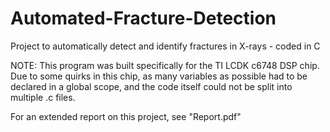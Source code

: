 # Automated-Fracture-Detection
Project to automatically detect and identify fractures in X-rays - coded in C

NOTE: This program was built specifically for the TI LCDK c6748 DSP chip. Due to some quirks in this chip, as many variables as possible had to be declared in a global scope, and the code itself could not be split into multiple .c files.

For an extended report on this project, see "Report.pdf"
